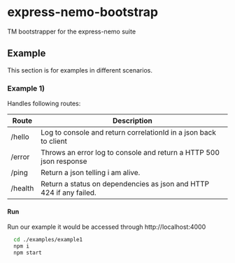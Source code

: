 # express-nemo-bootstrap

TM bootstrapper for the express-nemo suite

## Example
This section is for examples in different scenarios.

### Example 1)


Handles following routes:

| Route    | Description                                                        |
| -------- | ------------------------------------------------------------------ |
| /hello   | Log to console and return correlationId in a json back to client   |
| /error   | Throws an error log to console and return a HTTP 500 json response |
| /ping    | Return a json telling i am alive.                                  |
| /health  | Return a status on dependencies as json and HTTP 424 if any failed. |

#### Run
Run our example it would be accessed through http://localhost:4000

```bash
  cd ./examples/example1
  npm i
  npm start
```
